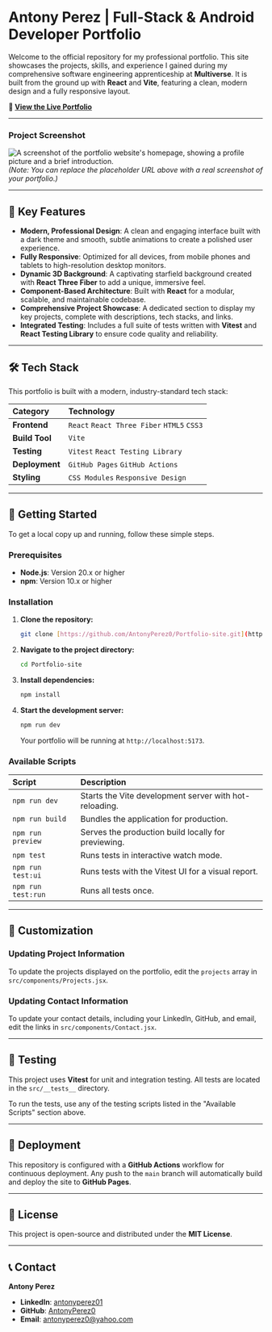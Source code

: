 # **Antony Perez | Full-Stack & Android Developer Portfolio**

Welcome to the official repository for my professional portfolio. This site showcases the projects, skills, and experience I gained during my comprehensive software engineering apprenticeship at **Multiverse**. It is built from the ground up with **React** and **Vite**, featuring a clean, modern design and a fully responsive layout.

**🚀 [View the Live Portfolio](https://antonyperez0.github.io/Portfolio-site/)**

---

### **Project Screenshot**

![A screenshot of the portfolio website's homepage, showing a profile picture and a brief introduction.](https://i.imgur.com/your-screenshot-url.png)
*(Note: You can replace the placeholder URL above with a real screenshot of your portfolio.)*

---

## **🌟 Key Features**

* **Modern, Professional Design**: A clean and engaging interface built with a dark theme and smooth, subtle animations to create a polished user experience.
* **Fully Responsive**: Optimized for all devices, from mobile phones and tablets to high-resolution desktop monitors.
* **Dynamic 3D Background**: A captivating starfield background created with **React Three Fiber** to add a unique, immersive feel.
* **Component-Based Architecture**: Built with **React** for a modular, scalable, and maintainable codebase.
* **Comprehensive Project Showcase**: A dedicated section to display my key projects, complete with descriptions, tech stacks, and links.
* **Integrated Testing**: Includes a full suite of tests written with **Vitest** and **React Testing Library** to ensure code quality and reliability.

---

## **🛠️ Tech Stack**

This portfolio is built with a modern, industry-standard tech stack:

| **Category** | **Technology** |
| :---------------- | :--------------------------------------------------- |
| **Frontend** | `React` `React Three Fiber` `HTML5` `CSS3`           |
| **Build Tool** | `Vite`                                               |
| **Testing** | `Vitest` `React Testing Library`                     |
| **Deployment** | `GitHub Pages` `GitHub Actions`                      |
| **Styling** | `CSS Modules` `Responsive Design`                    |

---

## **🚀 Getting Started**

To get a local copy up and running, follow these simple steps.

### **Prerequisites**

* **Node.js**: Version 20.x or higher
* **npm**: Version 10.x or higher

### **Installation**

1.  **Clone the repository:**
    ```bash
    git clone [https://github.com/AntonyPerez0/Portfolio-site.git](https://github.com/AntonyPerez0/Portfolio-site.git)
    ```
2.  **Navigate to the project directory:**
    ```bash
    cd Portfolio-site
    ```
3.  **Install dependencies:**
    ```bash
    npm install
    ```
4.  **Start the development server:**
    ```bash
    npm run dev
    ```
    Your portfolio will be running at `http://localhost:5173`.

### **Available Scripts**

| Script          | Description                                            |
| :-------------- | :----------------------------------------------------- |
| `npm run dev`   | Starts the Vite development server with hot-reloading. |
| `npm run build` | Bundles the application for production.                |
| `npm run preview`| Serves the production build locally for previewing.    |
| `npm test`      | Runs tests in interactive watch mode.                  |
| `npm run test:ui` | Runs tests with the Vitest UI for a visual report.   |
| `npm run test:run`| Runs all tests once.                                 |

---

## **📝 Customization**

### **Updating Project Information**

To update the projects displayed on the portfolio, edit the `projects` array in `src/components/Projects.jsx`.

### **Updating Contact Information**

To update your contact details, including your LinkedIn, GitHub, and email, edit the links in `src/components/Contact.jsx`.

---

## **🧪 Testing**

This project uses **Vitest** for unit and integration testing. All tests are located in the `src/__tests__` directory.

To run the tests, use any of the testing scripts listed in the "Available Scripts" section above.

---

## **🚀 Deployment**

This repository is configured with a **GitHub Actions** workflow for continuous deployment. Any push to the `main` branch will automatically build and deploy the site to **GitHub Pages**.

---

## **📄 License**

This project is open-source and distributed under the **MIT License**.

---

## **📞 Contact**

**Antony Perez**
* **LinkedIn**: [antonyperez01](https://www.linkedin.com/in/antonyperez01/)
* **GitHub**: [AntonyPerez0](https://github.com/AntonyPerez0)
* **Email**: [antonyperez0@yahoo.com](mailto:antonyperez0@yahoo.com)